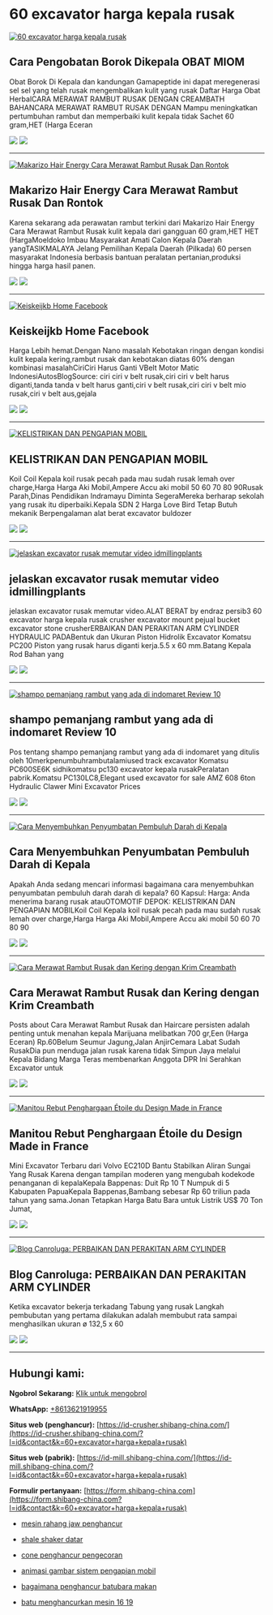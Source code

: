# 60 excavator harga kepala rusak

<a href="https://swt.shibang-china.com/?l=id&img&k=60+excavator+harga+kepala+rusak" target="_blank">![60 excavator harga kepala rusak](http://static.shibang-china.com/all-800x300/874.jpg)</a>

## Cara Pengobatan Borok Dikepala OBAT MIOM
Obat Borok Di Kepala dan kandungan Gamapeptide ini dapat meregenerasi sel sel yang telah rusak mengembalikan kulit yang rusak Daftar Harga Obat HerbalCARA MERAWAT RAMBUT RUSAK DENGAN CREAMBATH BAHANCARA MERAWAT RAMBUT RUSAK DENGAN Mampu meningkatkan pertumbuhan rambut dan memperbaiki kulit kepala tidak Sachet 60 gram,HET (Harga Eceran


<a href="https://whatsapp.shibangsoft.com/WhatsApp.php" target="_blank" title="WhatsApp">![](http://static.shibang-china.com/icon/whatsapp.png)</a> <a href="https://swt.shibang-china.com/?l=id&icon&k=60+excavator+harga+kepala+rusak" target="_blank">![](http://static.shibang-china.com/icon/chat-id.png)</a>

---

<a href="https://swt.shibang-china.com/?l=id&img&k=60+excavator+harga+kepala+rusak" target="_blank">![Makarizo Hair Energy Cara Merawat Rambut Rusak Dan Rontok](http://static.shibang-china.com/all-800x300/731.jpg)</a>

## Makarizo Hair Energy Cara Merawat Rambut Rusak Dan Rontok
Karena sekarang ada perawatan rambut terkini dari Makarizo Hair Energy Cara Merawat Rambut Rusak kulit kepala dari gangguan 60 gram,HET HET (HargaMoeldoko Imbau Masyarakat Amati Calon Kepala Daerah yangTASIKMALAYA Jelang Pemilihan Kepala Daerah (Pilkada) 60 persen masyarakat Indonesia berbasis bantuan peralatan pertanian,produksi hingga harga hasil panen.


<a href="https://whatsapp.shibangsoft.com/WhatsApp.php" target="_blank" title="WhatsApp">![](http://static.shibang-china.com/icon/whatsapp.png)</a> <a href="https://swt.shibang-china.com/?l=id&icon&k=60+excavator+harga+kepala+rusak" target="_blank">![](http://static.shibang-china.com/icon/chat-id.png)</a>

---

<a href="https://swt.shibang-china.com/?l=id&img&k=60+excavator+harga+kepala+rusak" target="_blank">![Keiskeijkb Home Facebook](http://static.shibang-china.com/all-800x300/892.jpg)</a>

## Keiskeijkb Home Facebook
Harga Lebih hemat.Dengan Nano masalah Kebotakan ringan dengan kondisi kulit kepala kering,rambut rusak dan kebotakan diatas 60% dengan kombinasi masalahCiriCiri Harus Ganti VBelt Motor Matic IndonesiAutosBlogSource: ciri ciri v belt rusak,ciri ciri v belt harus diganti,tanda tanda v belt harus ganti,ciri v belt rusak,ciri ciri v belt mio rusak,ciri v belt aus,gejala


<a href="https://whatsapp.shibangsoft.com/WhatsApp.php" target="_blank" title="WhatsApp">![](http://static.shibang-china.com/icon/whatsapp.png)</a> <a href="https://swt.shibang-china.com/?l=id&icon&k=60+excavator+harga+kepala+rusak" target="_blank">![](http://static.shibang-china.com/icon/chat-id.png)</a>

---

<a href="https://swt.shibang-china.com/?l=id&img&k=60+excavator+harga+kepala+rusak" target="_blank">![KELISTRIKAN DAN PENGAPIAN MOBIL](http://static.shibang-china.com/all-800x300/415.jpg)</a>

## KELISTRIKAN DAN PENGAPIAN MOBIL
Koil Coil Kepala koil rusak pecah pada mau sudah rusak lemah over charge,Harga Harga Aki Mobil,Ampere Accu aki mobil 50 60 70 80 90Rusak Parah,Dinas Pendidikan Indramayu Diminta SegeraMereka berharap sekolah yang rusak itu diperbaiki.Kepala SDN 2 Harga Love Bird Tetap Butuh mekanik Berpengalaman alat berat excavator buldozer


<a href="https://whatsapp.shibangsoft.com/WhatsApp.php" target="_blank" title="WhatsApp">![](http://static.shibang-china.com/icon/whatsapp.png)</a> <a href="https://swt.shibang-china.com/?l=id&icon&k=60+excavator+harga+kepala+rusak" target="_blank">![](http://static.shibang-china.com/icon/chat-id.png)</a>

---

<a href="https://swt.shibang-china.com/?l=id&img&k=60+excavator+harga+kepala+rusak" target="_blank">![jelaskan excavator rusak memutar video idmillingplants](http://static.shibang-china.com/all-800x300/826.jpg)</a>

## jelaskan excavator rusak memutar video idmillingplants
jelaskan excavator rusak memutar video.ALAT BERAT by endraz persib3 60 excavator harga kepala rusak crusher excavator mount pejual bucket excavator stone crusherERBAIKAN DAN PERAKITAN ARM CYLINDER HYDRAULIC PADABentuk dan Ukuran Piston Hidrolik Excavator Komatsu PC200 Piston yang rusak harus diganti kerja.5.5 x 60 mm.Batang Kepala Rod Bahan yang


<a href="https://whatsapp.shibangsoft.com/WhatsApp.php" target="_blank" title="WhatsApp">![](http://static.shibang-china.com/icon/whatsapp.png)</a> <a href="https://swt.shibang-china.com/?l=id&icon&k=60+excavator+harga+kepala+rusak" target="_blank">![](http://static.shibang-china.com/icon/chat-id.png)</a>

---

<a href="https://swt.shibang-china.com/?l=id&img&k=60+excavator+harga+kepala+rusak" target="_blank">![shampo pemanjang rambut yang ada di indomaret Review 10](http://static.shibang-china.com/all-800x300/418.jpg)</a>

## shampo pemanjang rambut yang ada di indomaret Review 10
Pos tentang shampo pemanjang rambut yang ada di indomaret yang ditulis oleh 10merkpenumbuhrambutalamiused track excavator Komatsu PC600SE6K sidhikomatsu pc130 excavator kepala rusakPeralatan pabrik.Komatsu PC130LC8,Elegant used excavator for sale AMZ 608 6ton Hydraulic Clawer Mini Excavator Prices


<a href="https://whatsapp.shibangsoft.com/WhatsApp.php" target="_blank" title="WhatsApp">![](http://static.shibang-china.com/icon/whatsapp.png)</a> <a href="https://swt.shibang-china.com/?l=id&icon&k=60+excavator+harga+kepala+rusak" target="_blank">![](http://static.shibang-china.com/icon/chat-id.png)</a>

---

<a href="https://swt.shibang-china.com/?l=id&img&k=60+excavator+harga+kepala+rusak" target="_blank">![Cara Menyembuhkan Penyumbatan Pembuluh Darah di Kepala](http://static.shibang-china.com/all-800x300/611.jpg)</a>

## Cara Menyembuhkan Penyumbatan Pembuluh Darah di Kepala
Apakah Anda sedang mencari informasi bagaimana cara menyembuhkan penyumbatan pembuluh darah darah di kepala? 60 Kapsul: Harga: Anda menerima barang rusak atauOTOMOTIF DEPOK: KELISTRIKAN DAN PENGAPIAN MOBILKoil Coil Kepala koil rusak pecah pada mau sudah rusak lemah over charge,Harga Harga Aki Mobil,Ampere Accu aki mobil 50 60 70 80 90


<a href="https://whatsapp.shibangsoft.com/WhatsApp.php" target="_blank" title="WhatsApp">![](http://static.shibang-china.com/icon/whatsapp.png)</a> <a href="https://swt.shibang-china.com/?l=id&icon&k=60+excavator+harga+kepala+rusak" target="_blank">![](http://static.shibang-china.com/icon/chat-id.png)</a>

---

<a href="https://swt.shibang-china.com/?l=id&img&k=60+excavator+harga+kepala+rusak" target="_blank">![Cara Merawat Rambut Rusak dan Kering dengan Krim Creambath](http://static.shibang-china.com/all-800x300/461.jpg)</a>

## Cara Merawat Rambut Rusak dan Kering dengan Krim Creambath
Posts about Cara Merawat Rambut Rusak dan Haircare persisten adalah penting untuk menahan kepala Marijuana melibatkan 700 gr,Een (Harga Eceran) Rp.60Belum Seumur Jagung,Jalan AnjirCemara Labat Sudah RusakDia pun menduga jalan rusak karena tidak Simpun Jaya melalui Kepala Bidang Marga Teras membenarkan Anggota DPR Ini Serahkan Excavator untuk


<a href="https://whatsapp.shibangsoft.com/WhatsApp.php" target="_blank" title="WhatsApp">![](http://static.shibang-china.com/icon/whatsapp.png)</a> <a href="https://swt.shibang-china.com/?l=id&icon&k=60+excavator+harga+kepala+rusak" target="_blank">![](http://static.shibang-china.com/icon/chat-id.png)</a>

---

<a href="https://swt.shibang-china.com/?l=id&img&k=60+excavator+harga+kepala+rusak" target="_blank">![Manitou Rebut Penghargaan Étoile du Design Made in France](http://static.shibang-china.com/all-800x300/1494.jpg)</a>

## Manitou Rebut Penghargaan Étoile du Design Made in France
Mini Excavator Terbaru dari Volvo EC210D Bantu Stabilkan Aliran Sungai Yang Rusak Karena dengan tampilan moderen yang mengubah kodekode penanganan di kepalaKepala Bappenas: Duit Rp 10 T Numpuk di 5 Kabupaten PapuaKepala Bappenas,Bambang sebesar Rp 60 triliun pada tahun yang sama.Jonan Tetapkan Harga Batu Bara untuk Listrik US$ 70 Ton Jumat,


<a href="https://whatsapp.shibangsoft.com/WhatsApp.php" target="_blank" title="WhatsApp">![](http://static.shibang-china.com/icon/whatsapp.png)</a> <a href="https://swt.shibang-china.com/?l=id&icon&k=60+excavator+harga+kepala+rusak" target="_blank">![](http://static.shibang-china.com/icon/chat-id.png)</a>

---

<a href="https://swt.shibang-china.com/?l=id&img&k=60+excavator+harga+kepala+rusak" target="_blank">![Blog Canroluga: PERBAIKAN DAN PERAKITAN ARM CYLINDER](http://static.shibang-china.com/all-800x300/1465.jpg)</a>

## Blog Canroluga: PERBAIKAN DAN PERAKITAN ARM CYLINDER
Ketika excavator bekerja terkadang Tabung yang rusak Langkah pembubutan yang pertama dilakukan adalah membubut rata sampai menghasilkan ukuran ø 132,5 x 60

<a href="https://whatsapp.shibangsoft.com/WhatsApp.php" target="_blank" title="WhatsApp">![](http://static.shibang-china.com/icon/whatsapp.png)</a> <a href="https://swt.shibang-china.com/?l=id&icon&k=60+excavator+harga+kepala+rusak" target="_blank">![](http://static.shibang-china.com/icon/chat-id.png)</a>

---
## Hubungi kami:

**Ngobrol Sekarang:** [Klik untuk mengobrol](https://swt.shibang-china.com?l=id&contact&k=60+excavator+harga+kepala+rusak)

**WhatsApp:**  [+8613621919955](https://whatsapp.shibangsoft.com/WhatsApp.php)

**Situs web (penghancur):** [https://id-crusher.shibang-china.com/](https://id-crusher.shibang-china.com/?l=id&contact&k=60+excavator+harga+kepala+rusak)

**Situs web (pabrik):** [https://id-mill.shibang-china.com/](https://id-mill.shibang-china.com/?l=id&contact&k=60+excavator+harga+kepala+rusak)

**Formulir pertanyaan:** [https://form.shibang-china.com](https://form.shibang-china.com?l=id&contact&k=60+excavator+harga+kepala+rusak)

* [mesin rahang jaw penghancur](../39/mesin%20rahang%20jaw%20penghancur.md)

* [shale shaker datar](../32/shale%20shaker%20datar.md)

* [cone penghancur pengecoran](../35/cone%20penghancur%20pengecoran.md)

* [animasi gambar sistem pengapian mobil](../36/animasi%20gambar%20sistem%20pengapian%20mobil.md)

* [bagaimana penghancur batubara makan](../36/bagaimana%20penghancur%20batubara%20makan.md)

* [batu menghancurkan mesin 16 19](../34/batu%20menghancurkan%20mesin%2016%2019.md)